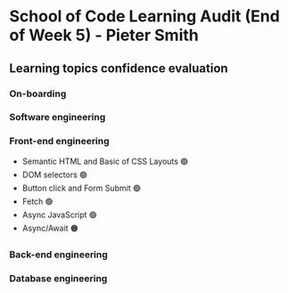# School of Code Learning Audit (End of Week 5) - Pieter Smith

## Learning topics confidence evaluation

### On-boarding



### Software engineering


### Front-end engineering
- Semantic HTML and Basic of CSS Layouts 🟢
- DOM selectors 🟢
- Button click and Form Submit 🟢
- Fetch 🟢
- Async JavaScript 🟢
- Async/Await 🟠

### Back-end engineering


### Database engineering
